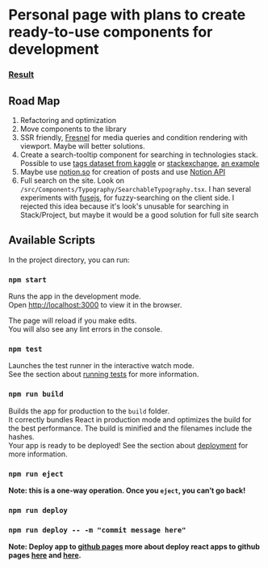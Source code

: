 # Personal page with plans to create ready-to-use components for development

### [Result](https://cucusenok.github.io/)

## Road Map

1. Refactoring and optimization
2. Move components to the library
3. SSR friendly, [Fresnel](https://github.com/artsy/fresnel) for media queries and condition rendering with viewport. Maybe will better solutions.
4. Create a search-tooltip component for searching in technologies stack. 
Possible to use [tags dataset from kaggle](https://www.kaggle.com/datasets/isaacwen/stack-overflow-tags-data)
or [stackexchange](https://data.stackexchange.com/stackoverflow), [an example](https://data.stackexchange.com/stackoverflow/query/edit/1697139)
5. Maybe use [notion.so](https://www.notion.so/) for creation of posts and use [Notion API](https://developers.notion.com/)
6. Full search on the site. Look on `/src/Components/Typography/SearchableTypography.tsx`.
I han several experiments with [fusejs](https://fusejs.io/), for fuzzy-searching on the client side.
I rejected this idea because it's look's unusable for searching in Stack/Project, 
but maybe it would be a good solution for full site search


## Available Scripts

In the project directory, you can run:

### `npm start`

Runs the app in the development mode.\
Open [http://localhost:3000](http://localhost:3000) to view it in the browser.

The page will reload if you make edits.\
You will also see any lint errors in the console.

### `npm test`

Launches the test runner in the interactive watch mode.\
See the section about [running tests](https://facebook.github.io/create-react-app/docs/running-tests) for more information.

### `npm run build`

Builds the app for production to the `build` folder.\
It correctly bundles React in production mode and optimizes the build for the best performance.
The build is minified and the filenames include the hashes.\
Your app is ready to be deployed!
See the section about [deployment](https://facebook.github.io/create-react-app/docs/deployment) for more information.

### `npm run eject`

**Note: this is a one-way operation. Once you `eject`, you can’t go back!**

### `npm run deploy`

### `npm run deploy -- -m "commit message here"`

**Note: Deploy app to [github pages](https://pages.github.com/)
more about deploy react apps to github pages [here](https://github.com/gitname/react-gh-pages) and [here](https://www.npmjs.com/package/gh-pages).**
